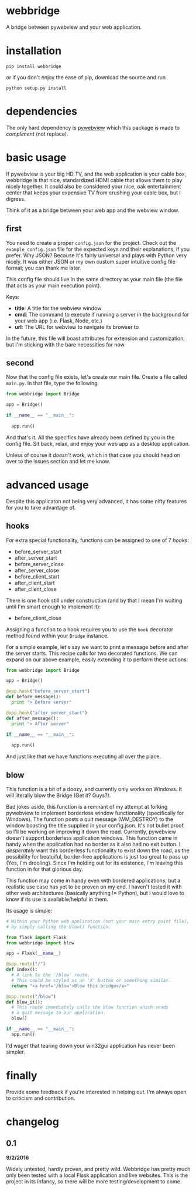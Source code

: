 # webbridge
A bridge between pywebview and your web application.

# installation
`pip install webbridge`

or if you don't enjoy the ease of pip, download the source and run

`python setup.py install`

# dependencies
The only hard dependency is [pywebview](https://github.com/r0x0r/pywebview) which this package is made to *compliment* (not replace).

# basic usage
If pywebview is your big HD TV, and the web application is your cable box, webbridge is that nice, standardized HDMI cable that allows them to play nicely together. It could also be considered your nice, oak entertainment center that keeps your expensive TV from crushing your cable box, but I digress.

Think of it as a bridge between your web app and the webview window.

## first
You need to create a proper `config.json` for the project. Check out the `example_config.json` file for the expected keys and their explanations, if you prefer. Why JSON? Because it's fairly universal and plays with Python very nicely. It was either JSON or my own custom super intuitive config file format; you can thank me later.

This config file should live in the same directory as your main file (the file that acts as your main execution point).

Keys:
* **title**: A title for the webview window
* **cmd**: The command to execute if running a server in the background for your web app (i.e. Flask, Node, etc.)
* **url**: The URL for webview to navigate its browser to

In the future, this file will boast attributes for extension and customization, but I'm sticking with the bare necessities for now.

## second
Now that the config file exists, let's create our main file. Create a file called `main.py`. In that file, type the following:

```python
from webbridge import Bridge

app = Bridge()

if __name__ == "__main__":
  
  app.run()
```

And that's it. All the specifics have already been defined by you in the config file. Sit back, relax, and enjoy your web app as a desktop application.

Unless of course it *doesn't work*, which in that case you should head on over to the issues section and let me know.

# advanced usage

Despite this applicaton not being very advanced, it has some nifty features for you to take advantage of.

## hooks
For extra special functionality, functions can be assigned to one of 7 *hooks*:
* before_server_start
* after_server_start
* before_server_close
* after_server_close
* before_client_start
* after_client_start
* after_client_close

There is one hook still under construction (and by that I mean I'm waiting until I'm smart enough to implement it):
* before_client_close

Assigning a function to a hook requires you to use the `hook` decorator method found within your `Bridge` instance.

For a simple example, let's say we want to print a message before and after the server starts. This recipe calls for two decorated functions. We can expand on our above example, easily extending it to perform these actions:

```python
from webbridge import Bridge

app = Bridge()

@app.hook("before_server_start")
def before_message():
  print "> Before server"

@app.hook("after_server_start")
def after_message():
  print "> After server"

if __name__ == "__main__":
  
  app.run()
```

And just like that we have functions executing all over the place.

## blow
This function is a bit of a doozy, and currently only works on Windows. It will literally blow the Bridge (Get it? Guys?).

Bad jokes aside, this function is a remnant of my attempt at forking pywebview to implement borderless window functionality (specifically for Windows). The function posts a quit message (WM_DESTROY) to the window boasting the title supplied in your config.json. It's not bullet proof, so I'll be working on improving it down the road. Currently, pywebview doesn't support borderless application windows. This function came in handy when the application had no border as it also had no exit button. I *desperately* want this borderless functionality to exist down the road, as the possibility for beatuiful, border-free applications is just too great to pass up (Yes, I'm drooling). Since I'm holding out for its existence, I'm leaving this function in for that glorious day.

This function may come in handy even with bordered applications, but a realistic use case has yet to be proven on my end. I haven't tested it with other web architectures (basically anything != Python), but I would love to know if its use is available/helpful in them.

Its usage is simple:

```python
# Within your Python web application (not your main entry point file), you can blow the Bridge application
# by simply calling the blow() function.

from flask import Flask
from webbridge import blow

app = Flask(__name__)

@app.route("/")
def index():
  # A link to the '/blow' route.
  # This could be styled as an 'X' button or something similar.
  return "<a href='/blow'>Blow this bridge</a>"

@app.route("/blow")
def blow_it():
  # This route immediately calls the blow function which sends
  # a quit message to our application.
  blow()

if __name__ == "__main__":
  app.run()
```

I'd wager that tearing down your win32gui application has never been simpler.

# finally
Provide some feedback if you're interested in helping out. I'm always open to criticism and contribution.

#  changelog
## 0.1
**9/2/2016**

Widely untested, hardly proven, and pretty wild. Webbridge has pretty much only been tested with a local Flask application and live websites. This is the project in its infancy, so there will be more testing/development to come.
